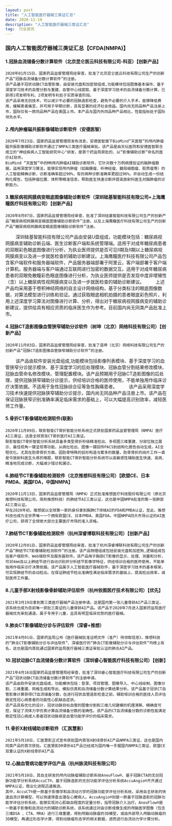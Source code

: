 ```yaml
---
layout: post
title: "人工智能医疗器械三类证汇总"
date: 2020-11-19 
description: "人工智能医疗器械三类证汇总"
tag:  行业资讯
---  
```



### 国内人工智能医疗器械三类证汇总【CFDA(NMPA)】

#### 1.冠脉血流储备分数计算软件（北京昆仑医云科技有限公司-科亚）【创新产品】
    2020年01月15日，国家药品监督管理局经审查，批准了北京昆仑医云科技有限公司生产的创新产品“冠脉血流储备分数计算软件”的注册。
    该产品基于冠状动脉CT血管影像，由安装光盘和加密锁组成,功能模块包括图像基本操作、基于深度学习技术的血管分割与重建、血管中心线提取、基于深度学习技术的血流储备分数计算。已获得1项发明专利、2项发明专利处于实质审查阶段。
    该产品采用无创技术，可以减少不必要的冠脉造影检查，避免不必要的介入手术，能够降低费用，缓解患者痛苦，并可用于早期诊断，具有显著的经济社会效益。国内尚无同品种产品注册上市，国际仅有一款同品种产品在美国上市。本产品与国内外同品种产品相比，性能指标处于国际领先水平。

#### 2.颅内肿瘤磁共振影像辅助诊断软件（安德医智）
    2020年7月23日，国家药品监督管理局发布消息，安德医智旗下BioMind“天医智”的颅内肿瘤磁共振影像辅助诊断软件通过了NMPA三类医疗器械审批。该产品是由天坛医院和安德医智联合成立的"神经疾病人工智能研究中心"研发，是首个药监局获批的、以“影像辅助诊断”命名的医疗AI软件。
    BioMind “天医智”中的MR颅内肿瘤AI辅助诊断软件，它针对数十万例病理验证的脑肿瘤数据，运用深度学习算法，能够实现颅内肿瘤（如脑膜瘤、听神经瘤、髓母细胞瘤、胶质瘤等）的人工智能精确诊断，诊断准确率超过90%，有的病种诊断准确率更超过96%。并自动生成一份结构化报告，包括肿瘤位置、体积等精准信息，帮助医生快速诊断并提高放射科医生对脑肿瘤的诊断能力。

#### 3.糖尿病视网膜病变眼底图像辅助诊断软件（深圳硅基智能科技有限公司+上海鹰瞳医疗科技有限公司）【创新产品】
    2020年8月07日，国家药品监督管理局经审查，批准了深圳硅基智能科技有限公司生产的创新产品“糖尿病视网膜病变眼底图像辅助诊断软件”注册，以及上海鹰瞳医疗科技有限公司生产的创新产品“糖尿病视网膜病变眼底图像辅助诊断软件”注册。
　　 深圳硅基智能科技有限公司产品由安装U盘组成，功能模块包括：糖尿病视网膜病变辅助诊断云端、医生诊断客户端和系统管理端。适用于对成年糖尿病患者的双眼彩色眼底图像进行分析，为执业医师提供是否可见II期及II期以上糖尿病视网膜病变以及进一步就医检查的辅助诊断建议。上海鹰瞳医疗科技有限公司产品包含客户端软件和服务器端软件，产品服务器端部署于阿里云，客户端部署于客户端计算机，服务器端与客户端通过互联网进行加密的数据交互。适用于对成年糖尿病患者的双眼免散瞳彩色眼底图像进行分析，为执业医师提供是否发现中度非增殖性（含）以上糖尿病性视网膜病变以及进一步就医检查的辅助诊断建议。
　　 上述产品均采用基于卷积神经网络的自主设计网络结构，基于分类标注的眼底图像数据，对算法模型进行训练和验证。通过获取眼底相机拍摄的患者眼底彩色照片，利用上述深度学习算法对图像进行计算、分析，得出对于糖尿病视网膜病变的辅助诊断建议，提供给具有相应资质的临床医生作为参考。目前国内尚无同类产品批准上市。

#### 4.冠脉CT造影图像血管狭窄辅助分诊软件（树坤（北京）网络科技有限公司）【创新产品】
    2020年11月03日，国家药品监督管理局经审查，批准了语坤（北京）网络科技有限公司生产的创新产品“冠脉CT造影图像血管狭窄辅助分诊软件”的注册。
　　 该产品由软件安装光盘组成,功能模块包括影像列表模块、基于深度学习的血管狭窄分诊提示模块、基于深度学习的后处理模块、冠脉血管分割结果修改模块、冠脉血管命名修改模块、管理配置模块。该产品预期用于冠脉CT造影图像的后处理，提供冠脉狭窄辅助分诊提示，供经培训合格的医师使用，不能单独用作临床诊疗决策依据。不适用于急性冠脉综合征等急性胸痛患者。
　　 该产品采用深度学习技术快速提供冠脉狭窄辅助分诊提示，国内尚无同品种产品注册上市。该产品在保证冠脉狭窄识别准确率满足临床需求的基础上，可以大幅提高识别效率，减轻医师工作量。

#### 5.骨折CT影像辅助检测软件(联影)
    2020年11月09日，联影智能CT骨折智能分析系统正式获批国家药品监督管理局（NMPA）医疗AI三类证，这是全球首张CT骨折医疗AI三类证。
    联影智能CT骨折智能分析系统具备多类型骨折秒级精准检出、多视图三维重建、分部位独立展示、最佳视角一键呈现等功能，从病灶检出、图像一键回传PACS到结构化报告自动生成，AI全程优化。尤其在肋骨骨折方面，因肋骨特殊的弧形构造与繁多的数量，肋骨骨折的阅片工作一直是令放射科医生头疼的难题，联影智能CT骨折智能分析系统可以高敏感性辅助医生快速、高效、精准地完成诊断，大幅减少错诊和漏诊。

#### 6.肺结节CT影像辅助检测软件（北京推想科技有限公司）【欧盟CE、日本PMDA、美国FDA，中国NMPA】
    2020年11月13日，国家药品监督管理局（NMPA）正式批准推想医疗科技股份有限公司（原北京推想科技有限公司，简称推想科技）的肺结节AI三类认证，这也是中国NMPA批准的第一张肺部AI三类认证。
    早在2020年初，推想就以全球第一家的身份拿到胸肺CT领域AI的FDA和PMDA认证，至此，推想科技也成为全世界唯一一个拥有欧盟CE、日本PMDA、美国FDA，中国NMPA四大市场认证的AI医疗公司，获得了全球绝大部分主要医疗市场的准入资格。

#### 7.肺结节CT影像辅助检测软件（杭州深睿博联科技有限公司）【创新产品】
    2020年12月01日，国家药品监督管理局经审查，批准了杭州深睿博联科技有限公司生产的创新产品“肺结节CT影像辅助检测软件”的注册。该产品物理组成包括安装光盘和加密狗,逻辑组成包括客户端软件、Web端软件及服务器软件。该产品用于胸部CT影像的显示、处理、测量和分析，可对4mm及以上肺结节进行自动识别并分析结节影像学特征，供经培训合格的医师使用，不能单独用作临床诊疗决策依据。该产品属于人工智能医疗器械软件，基于深度学习技术的基本框架，可实现肺结节的自动检出。在保证肺结节检出准确性满足临床需求的基础上，提高检出效率，减轻医师工作量。

#### 8.儿童手部X射线影像骨龄辅助评估软件（杭州依图医疗技术有限公司）【优先】
    2021年3月19日拿到第三类医疗器械产品注册申请。这是国内第一张儿童骨龄AI产品三类证，该系统也成为目前唯一获批三类证的儿童骨龄AI产品。该产品于2020年7月进入国家药监局医疗器械优先审批通道，属于专用于儿童，且具有明显临床优势的医疗器械。

#### 9.肺炎CT影像辅助分诊与评估软件（深睿+推想）
    2021年4月01日，国家药监局公布《医疗器械批准证明文件（准产）待领取信息》，推想科技的“肺炎CT影像辅助分诊与评估软件”、深睿医疗的“肺炎CT影像辅助分诊与评估软件”均榜上有名，这也是国内首批通过国家药监局医疗器械三类证审批认证的肺炎AI产品。


#### 10.冠状动脉CT血流储备分数计算软件（深圳睿心智能医疗科技有限公司）【创新】
    2021年4月16日国家药品监督管理局经审查，批准了深圳睿心智能医疗科技有限公司生产的创新产品“冠状动脉CT血流储备分数计算软件”的注册申请。
    该产品由软件安装光盘组成，功能模块包括：登录、项目管理、图像导入、中心线绘制、图像分割、三维重建、网格生成和导出、模拟仿真和血流储备分数计算结果分析。该产品基于冠状CT血管影像计算获得CT血流储备分数，在进行冠状血管造影检查之前，辅助培训合格的医技人员评估稳定性冠心病患者的功能性心肌缺血症状。
    该产品具有优化的设计，冠状动脉目标血管的图像分割和三维几何建模的机理清晰、精确度可控，保证了流体力学仿真计算血流储备分数的准确性。该产品的CT血流储备分数的诊断性能满足稳定性冠心病成人患者冠状动脉病变血管功能学评价的临床需求。

#### 11.骨折X射线辅助诊断软件（汇医慧影）
    2021年5月10日，汇医慧影正式宣布获批国内首张X射线骨折AI产品NMPA三类证，这也是国内同类产品的首次获批。汇医慧影DR骨折AI产品已经成为国内唯一手握国内NMPA三类证、欧盟CE双重认证的X射线骨折AI产品

#### 12.心脑血管病功能学评估产品（杭州脉流科技有限公司）
    2021年5月10日，其自主研发的颅内动脉瘤辅助诊断系统AneuFlow®、基于冠脉CTA的无创冠脉功能学分析系统AccuCT®，基于冠脉造影的无创功能学评估分析系统AccuAngio®齐齐通过NMPA认证，商业化进程迅速推进。
    其中，AccuCT®是一款基于影像学和血流动力学的冠脉功能学评估分析系统，采用自主研发的快速血流计算模型，可以快速筛查出潜在心梗病人。AccuAngio®则是一款基于冠脉造影的冠脉功能学评估分析系统，能够实现对心肌缺血程度的定量分析，指导冠脉介入治疗。AneuFlow®是一款基于影像和血流动力的辅助诊断系统，该系统通过对由诊断成像生成的颅脑医学图像（包含三维DSA 、CTA、MRA）进行三维重建，得到颅脑动脉瘤的3D模型，或由外部导入颅脑动脉瘤的3D模型，再通过形态学计算，得到动脉瘤形态学的相关数据，进而进行血流动力学计算分析。






	

